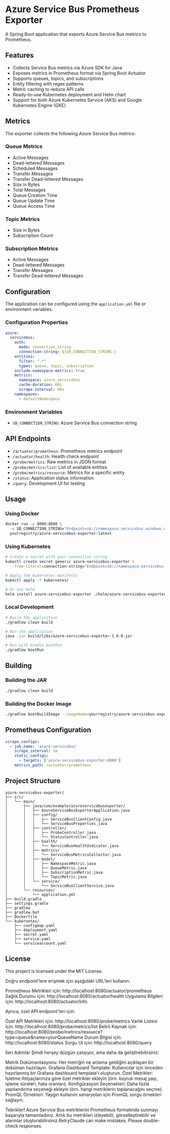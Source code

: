 # Azure Service Bus Prometheus Exporter

A Spring Boot application that exports Azure Service Bus metrics to Prometheus.

## Features

- Collects Service Bus metrics via Azure SDK for Java
- Exposes metrics in Prometheus format via Spring Boot Actuator
- Supports queues, topics, and subscriptions
- Entity filtering with regex patterns
- Metric caching to reduce API calls
- Ready-to-use Kubernetes deployment and Helm chart
- Support for both Azure Kubernetes Service (AKS) and Google Kubernetes Engine (GKE)

## Metrics

The exporter collects the following Azure Service Bus metrics:

### Queue Metrics
- Active Messages
- Dead-lettered Messages
- Scheduled Messages
- Transfer Messages
- Transfer Dead-lettered Messages
- Size in Bytes
- Total Messages
- Queue Creation Time
- Queue Update Time
- Queue Access Time

### Topic Metrics
- Size in Bytes
- Subscription Count

### Subscription Metrics
- Active Messages
- Dead-lettered Messages
- Transfer Messages
- Transfer Dead-lettered Messages

## Configuration

The application can be configured using the `application.yml` file or environment variables.

### Configuration Properties

```yaml
azure:
  servicebus:
    auth:
      mode: connection_string
      connection-string: ${SB_CONNECTION_STRING:}
    entities:
      filter: ".*"
      types: queue, topic, subscription
    include-namespace-metrics: true
    metrics:
      namespace: azure_servicebus
      cache-duration: 60s
      scrape-interval: 60s
    namespaces:
      - defaultNamespace
```

### Environment Variables

- `SB_CONNECTION_STRING`: Azure Service Bus connection string

## API Endpoints

- `/actuator/prometheus`: Prometheus metrics endpoint
- `/actuator/health`: Health check endpoint
- `/probe/metrics`: Raw metrics in JSON format
- `/probe/metrics/list`: List of available entities
- `/probe/metrics/resource`: Metrics for a specific entity
- `/status`: Application status information
- `/query`: Development UI for testing

## Usage

### Using Docker

```bash
docker run -p 8080:8080 \
  -e SB_CONNECTION_STRING="Endpoint=sb://namespace.servicebus.windows.net/;SharedAccessKeyName=RootManageSharedAccessKey;SharedAccessKey=yourkeyhere" \
  yourregistry/azure-servicebus-exporter:latest
```

### Using Kubernetes

```bash
# Create a secret with your connection string
kubectl create secret generic azure-servicebus-exporter \
  --from-literal=connection-string="Endpoint=sb://namespace.servicebus.windows.net/;SharedAccessKeyName=RootManageSharedAccessKey;SharedAccessKey=yourkeyhere"

# Apply the Kubernetes manifests
kubectl apply -f kubernetes/

# Or use Helm
helm install azure-servicebus-exporter ./helm/azure-servicebus-exporter
```

### Local Development

```bash
# Build the application
./gradlew clean build

# Run the application
java -jar build/libs/azure-servicebus-exporter-1.0.0.jar

# Run with Gradle bootRun
./gradlew bootRun
```

## Building

### Building the JAR

```bash
./gradlew clean build
```

### Building the Docker Image

```bash
./gradlew bootBuildImage --imageName=yourregistry/azure-servicebus-exporter:latest
```

## Prometheus Configuration

```yaml
scrape_configs:
  - job_name: 'azure-servicebus'
    scrape_interval: 1m
    static_configs:
      - targets: ['azure-servicebus-exporter:8080']
    metrics_path: /actuator/prometheus
```

## Project Structure

```
azure-servicebus-exporter/
├── src/
│   └── main/
│       ├── java/com/example/azureservicebusexporter/
│       │   ├── AzureServiceBusExporterApplication.java
│       │   ├── config/
│       │   │   ├── ServiceBusClientConfig.java
│       │   │   └── ServiceBusProperties.java
│       │   ├── controller/
│       │   │   ├── ProbeController.java
│       │   │   └── StatusController.java
│       │   ├── health/
│       │   │   └── ServiceBusHealthIndicator.java
│       │   ├── metrics/
│       │   │   └── ServiceBusMetricsCollector.java
│       │   ├── model/
│       │   │   ├── NamespaceMetric.java
│       │   │   ├── QueueMetric.java
│       │   │   ├── SubscriptionMetric.java
│       │   │   └── TopicMetric.java
│       │   └── service/
│       │       └── ServiceBusClientService.java
│       └── resources/
│           └── application.yml
├── build.gradle
├── settings.gradle
├── gradlew
├── gradlew.bat
├── Dockerfile
└── kubernetes/
    ├── configmap.yaml
    ├── deployment.yaml
    ├── secret.yaml
    ├── service.yaml
    └── serviceaccount.yaml
```

## License

This project is licensed under the MIT License.


Doğru endpoint'lere erişmek için aşağıdaki URL'leri kullanın:

Prometheus Metrikleri için: http://localhost:8080/actuator/prometheus
Sağlık Durumu için: http://localhost:8080/actuator/health
Uygulama Bilgileri için: http://localhost:8080/actuator/info

Ayrıca, özel API endpoint'leri için:

Özel API Metrikleri için: http://localhost:8080/probe/metrics
Varlık Listesi için: http://localhost:8080/probe/metrics/list
Belirli Kaynak için: http://localhost:8080/probe/metrics/resource?type=queue&name=yourQueueName
Durum Bilgisi için: http://localhost:8080/status
Sorgu UI için: http://localhost:8080/query



İleri Adımlar
Şimdi herşey düzgün çalışıyor, ama daha da geliştirebilirsiniz:

Metrik Dokümantasyonu: Her metriğin ne anlama geldiğini açıklayan bir doküman hazırlayın.
Grafana Dashboard Template: Kullanıcılar için önceden hazırlanmış bir Grafana dashboard template'i oluşturun.
Özel Metrikler: İşletme ihtiyaçlarınıza göre özel metrikler ekleyin (örn. kuyruk mesaj yaşı, işleme süreleri, hata oranları).
Konfigürasyon Seçenekleri: Daha fazla yapılandırma seçeneği ekleyin (örn. hangi metriklerin toplanacağını seçme).
PromQL Örnekleri: Yaygın kullanım senaryoları için PromQL sorgu örnekleri sağlayın.

Tebrikler! Azure Service Bus metriklerini Prometheus formatında sunmayı başarıyla tamamladınız. Artık bu metrikleri izleyebilir, görselleştirebilir ve alarmlar oluşturabilirsiniz.RetryClaude can make mistakes. Please double-check responses.